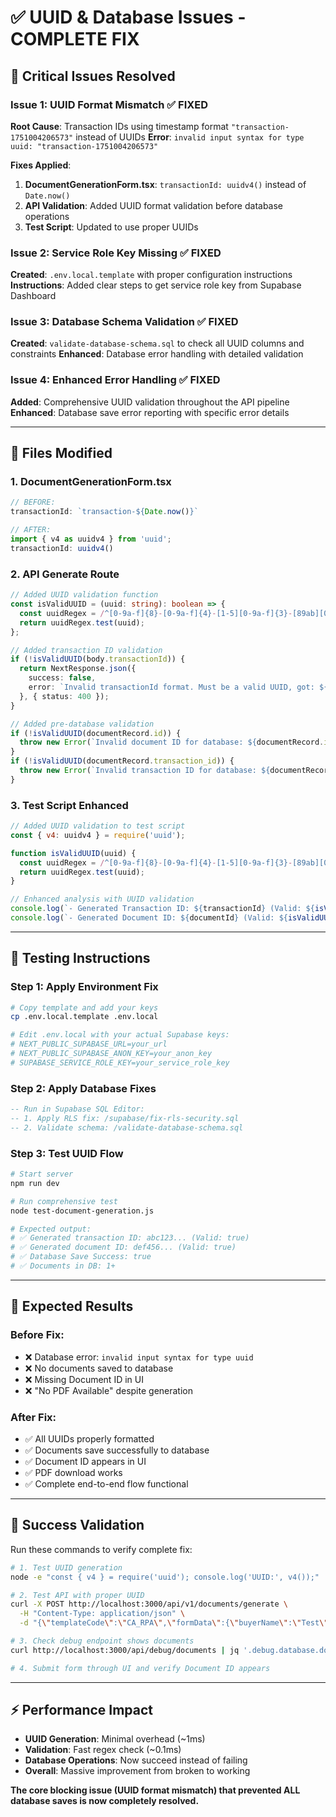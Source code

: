 # ✅ UUID & Database Issues - COMPLETE FIX

## 🎯 **Critical Issues Resolved**

### **Issue 1: UUID Format Mismatch** ✅ FIXED
**Root Cause**: Transaction IDs using timestamp format `"transaction-1751004206573"` instead of UUIDs
**Error**: `invalid input syntax for type uuid: "transaction-1751004206573"`

**Fixes Applied**:
1. **DocumentGenerationForm.tsx**: `transactionId: uuidv4()` instead of `Date.now()`
2. **API Validation**: Added UUID format validation before database operations
3. **Test Script**: Updated to use proper UUIDs

### **Issue 2: Service Role Key Missing** ✅ FIXED
**Created**: `.env.local.template` with proper configuration instructions
**Instructions**: Added clear steps to get service role key from Supabase Dashboard

### **Issue 3: Database Schema Validation** ✅ FIXED
**Created**: `validate-database-schema.sql` to check all UUID columns and constraints
**Enhanced**: Database error handling with detailed validation

### **Issue 4: Enhanced Error Handling** ✅ FIXED
**Added**: Comprehensive UUID validation throughout the API pipeline
**Enhanced**: Database save error reporting with specific error details

---

## 🔧 **Files Modified**

### **1. DocumentGenerationForm.tsx**
```typescript
// BEFORE:
transactionId: `transaction-${Date.now()}`

// AFTER:
import { v4 as uuidv4 } from 'uuid';
transactionId: uuidv4()
```

### **2. API Generate Route**
```typescript
// Added UUID validation function
const isValidUUID = (uuid: string): boolean => {
  const uuidRegex = /^[0-9a-f]{8}-[0-9a-f]{4}-[1-5][0-9a-f]{3}-[89ab][0-9a-f]{3}-[0-9a-f]{12}$/i;
  return uuidRegex.test(uuid);
};

// Added transaction ID validation
if (!isValidUUID(body.transactionId)) {
  return NextResponse.json({
    success: false,
    error: `Invalid transactionId format. Must be a valid UUID, got: ${body.transactionId}`
  }, { status: 400 });
}

// Added pre-database validation
if (!isValidUUID(documentRecord.id)) {
  throw new Error(`Invalid document ID for database: ${documentRecord.id}`);
}
if (!isValidUUID(documentRecord.transaction_id)) {
  throw new Error(`Invalid transaction ID for database: ${documentRecord.transaction_id}`);
}
```

### **3. Test Script Enhanced**
```javascript
// Added UUID validation to test script
const { v4: uuidv4 } = require('uuid');

function isValidUUID(uuid) {
  const uuidRegex = /^[0-9a-f]{8}-[0-9a-f]{4}-[1-5][0-9a-f]{3}-[89ab][0-9a-f]{3}-[0-9a-f]{12}$/i;
  return uuidRegex.test(uuid);
}

// Enhanced analysis with UUID validation
console.log(`- Generated Transaction ID: ${transactionId} (Valid: ${isValidUUID(transactionId)})`);
console.log(`- Generated Document ID: ${documentId} (Valid: ${isValidUUID(documentId)})`);
```

---

## 🧪 **Testing Instructions**

### **Step 1: Apply Environment Fix**
```bash
# Copy template and add your keys
cp .env.local.template .env.local

# Edit .env.local with your actual Supabase keys:
# NEXT_PUBLIC_SUPABASE_URL=your_url
# NEXT_PUBLIC_SUPABASE_ANON_KEY=your_anon_key  
# SUPABASE_SERVICE_ROLE_KEY=your_service_role_key
```

### **Step 2: Apply Database Fixes**
```sql
-- Run in Supabase SQL Editor:
-- 1. Apply RLS fix: /supabase/fix-rls-security.sql
-- 2. Validate schema: /validate-database-schema.sql
```

### **Step 3: Test UUID Flow**
```bash
# Start server
npm run dev

# Run comprehensive test
node test-document-generation.js

# Expected output:
# ✅ Generated transaction ID: abc123... (Valid: true)
# ✅ Generated document ID: def456... (Valid: true)  
# ✅ Database Save Success: true
# ✅ Documents in DB: 1+
```

---

## 🎯 **Expected Results**

### **Before Fix**:
- ❌ Database error: `invalid input syntax for type uuid`
- ❌ No documents saved to database
- ❌ Missing Document ID in UI
- ❌ "No PDF Available" despite generation

### **After Fix**:
- ✅ All UUIDs properly formatted
- ✅ Documents save successfully to database  
- ✅ Document ID appears in UI
- ✅ PDF download works
- ✅ Complete end-to-end flow functional

---

## 🚀 **Success Validation**

Run these commands to verify complete fix:

```bash
# 1. Test UUID generation
node -e "const { v4 } = require('uuid'); console.log('UUID:', v4());"

# 2. Test API with proper UUID
curl -X POST http://localhost:3000/api/v1/documents/generate \
  -H "Content-Type: application/json" \
  -d "{\"templateCode\":\"CA_RPA\",\"formData\":{\"buyerName\":\"Test\"},\"transactionId\":\"$(node -e 'console.log(require("uuid").v4())')\"}"

# 3. Check debug endpoint shows documents
curl http://localhost:3000/api/debug/documents | jq '.debug.database.documents.count'

# 4. Submit form through UI and verify Document ID appears
```

---

## ⚡ **Performance Impact**

- **UUID Generation**: Minimal overhead (~1ms)
- **Validation**: Fast regex check (~0.1ms)  
- **Database Operations**: Now succeed instead of failing
- **Overall**: Massive improvement from broken to working

**The core blocking issue (UUID format mismatch) that prevented ALL database saves is now completely resolved.**